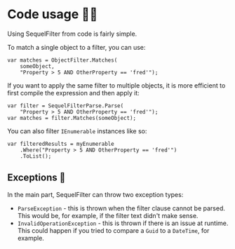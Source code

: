 # Code usage 👩‍💻

Using SequelFilter from code is fairly simple.

To match a single object to a filter, you can use:

```
var matches = ObjectFilter.Matches(
    someObject,
    "Property > 5 AND OtherProperty == 'fred'");
```

If you want to apply the same filter to multiple objects, it is more efficient to first compile the expression and then apply it:

```
var filter = SequelFilterParse.Parse(
    "Property > 5 AND OtherProperty == 'fred'");
var matches = filter.Matches(someObject);
```

You can also filter `IEnumerable` instances like so:

```
var filteredResults = myEnumerable
    .Where("Property > 5 AND OtherProperty == 'fred'")
    .ToList();
```

## Exceptions 🤔

In the main part, SequelFilter can throw two exception types:

* `ParseException` - this is thrown when the filter clause cannot be parsed. This would be, for example, if the filter text didn't make sense.
* `InvalidOperationException` - this is thrown if there is an issue at runtime. This could happen if you tried to compare a `Guid` to a `DateTime`, for example.
